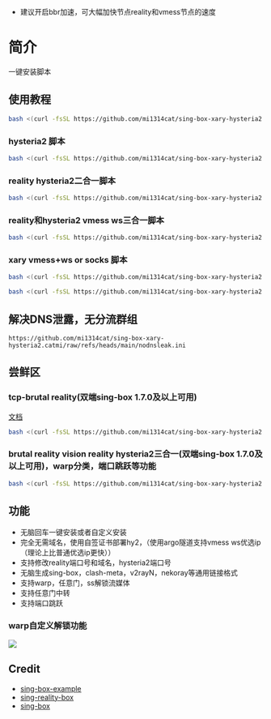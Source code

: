 - 建议开启bbr加速，可大幅加快节点reality和vmess节点的速度

# 简介
一键安装脚本
  
## 使用教程
```bash
bash <(curl -fsSL https://github.com/mi1314cat/sing-box-xary-hysteria2.catmi/raw/refs/heads/main/cathy2.sh)
```
### hysteria2 脚本
```bash
bash <(curl -fsSL https://github.com/mi1314cat/sing-box-xary-hysteria2.catmi/raw/refs/heads/main/H3hy2.sh)
```
### reality hysteria2二合一脚本

```bash
bash <(curl -fsSL https://github.com/mi1314cat/sing-box-xary-hysteria2.catmi/raw/main/install.sh)
```
### reality和hysteria2 vmess ws三合一脚本

```bash
bash <(curl -fsSL https://github.com/mi1314cat/sing-box-xary-hysteria2.catmi/raw/main/beta.sh)
```


### xary  vmess+ws or socks 脚本
```bash
bash <(curl -fsSL https://github.com/mi1314cat/sing-box-xary-hysteria2.catmi/raw/main/xary.sh) socks
```
```bash
bash <(curl -fsSL https://github.com/mi1314cat/sing-box-xary-hysteria2.catmi/raw/main/xary.sh) vmess
```
## 解决DNS泄露，无分流群组
```
https://github.com/mi1314cat/sing-box-xary-hysteria2.catmi/raw/refs/heads/main/nodnsleak.ini
```
## 尝鲜区
### tcp-brutal reality(双端sing-box 1.7.0及以上可用)

[文档](https://github.com/apernet/tcp-brutal/blob/master/README.zh.md)

```bash
bash <(curl -fsSL https://github.com/mi1314cat/sing-box-xary-hysteria2.catmi/raw/main/tcp-brutal-reality.sh)
```
### brutal reality vision reality hysteria2三合一(双端sing-box 1.7.0及以上可用)，warp分类，端口跳跃等功能

```bash
bash <(curl -fsSL https://github.com/mi1314cat/sing-box-xary-hysteria2.catmi/raw/main/brutal-reality-hysteria.sh)
```

## 功能

- 无脑回车一键安装或者自定义安装
- 完全无需域名，使用自签证书部署hy2，（使用argo隧道支持vmess ws优选ip（理论上比普通优选ip更快））
- 支持修改reality端口号和域名，hysteria2端口号
- 无脑生成sing-box，clash-meta，v2rayN，nekoray等通用链接格式
- 支持warp，任意门，ss解锁流媒体
- 支持任意门中转
- 支持端口跳跃

### warp自定义解锁功能
![](https://img.mareep.net/blog/2023/12/d6fbf369c96dbabb160e67f76dac0d6d.jpg)


## Credit
- [sing-box-example](https://github.com/chika0801/sing-box-examples)
- [sing-reality-box](https://github.com/deathline94/sing-REALITY-Box)
- [sing-box](https://github.com/SagerNet/sing-box)


